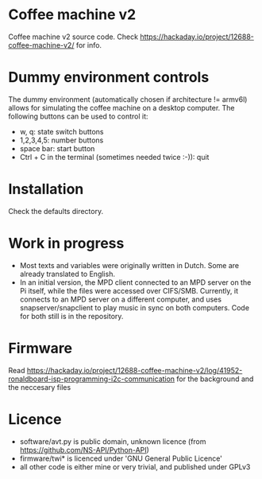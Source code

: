 # Coffee machine v2
Coffee machine v2 source code. Check https://hackaday.io/project/12688-coffee-machine-v2/ for info.

# Dummy environment controls
The dummy environment (automatically chosen if architecture != armv6l) allows for simulating the coffee machine on a desktop computer. The following buttons can be used to control it:
* w, q: state switch buttons
* 1,2,3,4,5: number buttons
* space bar: start button
* Ctrl + C in the terminal (sometimes needed twice :-)): quit

# Installation
Check the defaults directory.

# Work in progress
* Most texts and variables were originally written in Dutch. Some are already translated to English.
* In an initial version, the MPD client connected to an MPD server on the Pi itself, while the files were accessed over CIFS/SMB. Currently, it connects to an MPD server on a different computer, and uses snapserver/snapclient to play music in sync on both computers. Code for both still is in the repository.

# Firmware
Read https://hackaday.io/project/12688-coffee-machine-v2/log/41952-ronaldboard-isp-programming-i2c-communication for the background and the neccesary files

# Licence
* software/avt.py is public domain, unknown licence (from https://github.com/NS-API/Python-API)
* firmware/twi* is licenced under 'GNU General Public Licence'
* all other code is either mine or very trivial, and published under GPLv3
